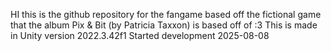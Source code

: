 HI this is the github repository for the fangame based off the fictional game that the album Pix & Bit (by Patricia Taxxon) is based off of :3
This is made in Unity version 2022.3.42f1
Started development 2025-08-08